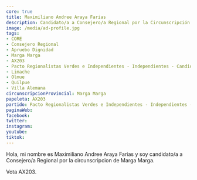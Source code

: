 ```yaml
---
core: true
title: Maximiliano Andree Araya Farias
description: Candidato/a a Consejero/a Regional por la Circunscripción de Marga Marga
image: /media/ad-profile.jpg
tags:
- CORE
- Consejero Regional
- Apruebo Dignidad
- Marga Marga
- AX203
- Pacto Regionalistas Verdes e Independientes - Independientes - Candidatura Independiente
- Limache
- Olmue
- Quilpue
- Villa Alemana
circunscripcionProvincial: Marga Marga
papeleta: AX203
partido: Pacto Regionalistas Verdes e Independientes - Independientes - Candidatura Independiente
paginaWeb:
facebook:
twitter:
instagram:
youtube:
tiktok:
---
```

Hola, mi nombre es Maximiliano Andree Araya Farias y soy candidato/a a Consejero/a Regional por la circunscripcion de Marga Marga.

Vota AX203.